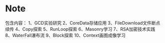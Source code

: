 # Note
包含内容：
1、GCD实验研究
2、CoreData存储应用
3、FileDownload文件断点续传
4、Copy探索
5、RunLoop探索
6、Masonry学习
7、RSA加密技术实践
8、WaterFall瀑布流
9、Block探索
10、Context画图成像学习
